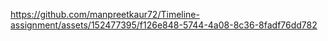 https://github.com/manpreetkaur72/Timeline-assignment/assets/152477395/f126e848-5744-4a08-8c36-8fadf76dd782
